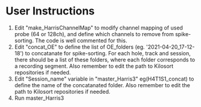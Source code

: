 # User Instructions
1. Edit "make_HarrisChannelMap" to modify channel mapping of used probe (64 or 128ch), and define which channels to remove from spike-sorting. The code is well commented for this.
2. Edit "concat_OE" to define the list of OE_folders (eg. '2021-04-20_17-12-18') to concatanate for spike-sorting. For each hole, track and session, there should be a list of these folders, where each folder corresponds to a recording segment. Also remember to edit the path to Kilosort repositories if needed.
3. Edit "Session_name" variable in "master_Harris3" eg(H4T1S1_concat) to define the name of the concatanated folder. Also remember to edit the path to Kilosort repositories if needed.
4. Run master_Harris3

